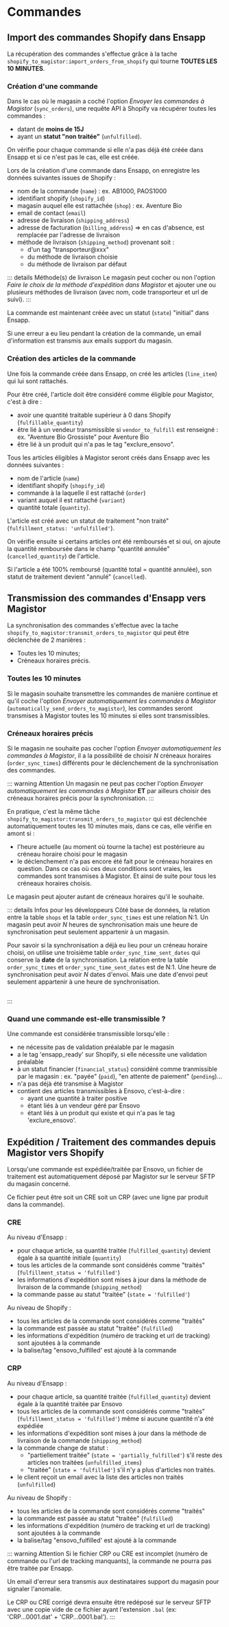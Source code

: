 # Commandes

## Import des commandes Shopify dans Ensapp

La récupération des commandes s'effectue grâce à la tache `shopify_to_magistor:import_orders_from_shopify` qui tourne **TOUTES LES 10 MINUTES**. 

### Création d'une commande

Dans le cas où le magasin a coché l'option _Envoyer les commandes à Magistor_ (`sync_orders`), une requête API à Shopify va récupérer toutes les commandes :
- datant de **moins de 15J**
- ayant un **statut "non traitée"** (`unfulfilled`).

On vérifie pour chaque commande si elle n'a pas déjà été créée dans Ensapp et si ce n'est pas le cas, elle est créée.

Lors de la création d'une commande dans Ensapp, on enregistre les données suivantes issues de Shopify :
- nom de la commande (`name`) : ex. AB1000, PAOS1000
- identifiant shopify (`shopify_id`)
- magasin auquel elle est rattachée (`shop`) : ex. Aventure Bio
- email de contact (`email`)
- adresse de livraison (`shipping_address`)
- adresse de facturation (`billing_address`) => en cas d'absence, est remplacée par l'adresse de livraison
- méthode de livraison (`shipping_method`) provenant soit :
  - d'un tag "transporteur@xxx"
  - du méthode de livraison choisie
  - du méthode de livraison par défaut

::: details Méthode(s) de livraison
Le magasin peut cocher ou non l'option _Faire le choix de la méthode d'expédition dans Magistor_ et ajouter une ou plusieurs méthodes de livraison (avec nom, code transporteur et url de suivi).
:::

La commande est maintenant créée avec un statut (`state`) "initial" dans Ensapp.

Si une erreur a eu lieu pendant la création de la commande, un email d'information est transmis aux emails support du magasin.

### Création des articles de la commande

Une fois la commande créée dans Ensapp, on créé les articles (`line_item`) qui lui sont rattachés.

Pour être créé, l'article doit être considéré comme éligible pour Magistor, c'est à dire :
- avoir une quantité traitable supérieur à 0 dans Shopify (`fulfillable_quantity`)
- être lié à un vendeur transmissible si `vendor_to_fulfill` est renseigné : ex. "Aventure Bio Grossiste" pour Aventure Bio
- être lié à un produit qui n'a pas le tag "exclure_ensovo".

Tous les articles éligibles à Magistor seront créés dans Ensapp avec les données suivantes :
- nom de l'article (`name`)
- identifiant shopify (`shopify_id`)
- commande à la laquelle il est rattaché (`order`)
- variant auquel il est rattaché (`variant`)
- quantité totale (`quantity`).

L'article est créé avec un statut de traitement "non traité" (`fulfillment_status: 'unfulfilled'`).

On vérifie ensuite si certains articles ont été remboursés et si oui, on ajoute la quantité remboursée dans le champ "quantité annulée" (`cancelled_quantity`) de l'article.

Si l'article a été 100% remboursé (quantité total = quantité annulée), son statut de traitement devient "annulé" (`cancelled`).

## Transmission des commandes d'Ensapp vers Magistor

La synchronisation des commandes s'effectue avec la tache `shopify_to_magistor:transmit_orders_to_magistor` qui peut être déclenchée de 2 manières :
- Toutes les 10 minutes;
- Créneaux horaires précis.

### Toutes les 10 minutes

Si le magasin souhaite transmettre les commandes de manière continue et qu'il coche l'option _Envoyer automatiquement les commandes à Magistor_ (`automatically_send_orders_to_magistor`), les commandes seront transmises à Magistor toutes les 10 minutes si elles sont transmissibles.

### Créneaux horaires précis

Si le magasin ne souhaite pas cocher l'option _Envoyer automatiquement les commandes à Magistor_, il a la possibilité de choisir *N* créneaux horaires (`order_sync_times`) différents pour le déclenchement de la synchronisation des commandes.

::: warning Attention
Un magasin ne peut pas cocher l'option _Envoyer automatiquement les commandes à Magistor_ **ET** par ailleurs choisir des créneaux horaires précis pour la synchronisation.
:::

En pratique, c'est la même tâche `shopify_to_magistor:transmit_orders_to_magistor` qui est déclenchée automatiquement toutes les 10 minutes mais, dans ce cas, elle vérifie en amont si :
- l'heure actuelle (au moment où tourne la tache) est postérieure au créneau horaire choisi pour le magasin 
- le déclenchement n'a pas encore été fait pour le créneau horaires en question.
Dans ce cas où ces deux conditions sont vraies, les commandes sont transmises à Magistor. Et ainsi de suite pour tous les créneaux horaires choisis.

Le magasin peut ajouter autant de créneaux horaires qu'il le souhaite.

::: details Infos pour les développeurs 
Côté base de données, la relation entre la table `shops` et la table `order_sync_times` est une relation N:1. 
Un magasin peut avoir *N* heures de synchronisation mais une heure de synchronisation peut seulement appartenir à un magasin.

Pour savoir si la synchronisation a déjà eu lieu pour un créneau horaire choisi, on utilise une troisième table `order_sync_time_sent_dates` qui conserve la **date** de la synchronisation.
La relation entre la table `order_sync_times` et `order_sync_time_sent_dates` est de N:1. Une heure de synchronisation peut avoir *N* dates d'envoi. Mais une date d'envoi peut seulement appartenir à une heure de synchronisation.

<p align="center">
  <img :src="$withBase('/images/ea_order_sync_times.png')">
</p>
:::

### Quand une commande est-elle transmissible ?

Une commande est considérée transmissible lorsqu'elle :
- ne nécessite pas de validation préalable par le magasin
- a le tag 'ensapp_ready' sur Shopify, si elle nécessite une validation préalable
- à un statut financier (`financial_status`) considéré comme tranmissible par le magasin : ex. "payée" (`paid`), "en attente de paiement" (`pending`)...
- n'a pas déjà été transmise à Magistor
- contient des articles transmissibles à Ensovo, c'est-à-dire :
  - ayant une quantité à traiter positive
  - étant liés à un vendeur géré par Ensovo
  - étant liés à un produit qui existe et qui n'a pas le tag 'exclure_ensovo'.

## Expédition / Traitement des commandes depuis Magistor vers Shopify

Lorsqu'une commande est expédiée/traitée par Ensovo, un fichier de traitement est automatiquement déposé par Magistor sur le serveur SFTP du magasin concerné.

Ce fichier peut être soit un CRE soit un CRP (avec une ligne par produit dans la commande).

### CRE 

Au niveau d'Ensapp :
- pour chaque article, sa quantité traitée (`fulfilled_quantity`) devient égale à sa quantité initiale (`quantity`)
- tous les articles de la commande sont considérés comme "traités" (`fulfillment_status = 'fulfilled'`)
- les informations d'expédition sont mises à jour dans la méthode de livraison de la commande (`shipping_method`)
- la commande passe au statut "traitée" (`state = 'fulfilled'`)

Au niveau de Shopify :
- tous les articles de la commande sont considérés comme "traités"
- la commande est passée au statut "traitée" (`fulfilled`)
- les informations d'expédition (numéro de tracking et url de tracking) sont ajoutées à la commande
- la balise/tag "ensovo_fulfilled' est ajouté à la commande
### CRP

Au niveau d'Ensapp :
- pour chaque article, sa quantité traitée (`fulfilled_quantity`) devient égale à la quantité traitée par Ensovo
- tous les articles de la commande sont considérés comme "traités" (`fulfillment_status = 'fulfilled'`) même si aucune quantité n'a été expédiée
- les informations d'expédition sont mises à jour dans la méthode de livraison de la commande (`shipping_method`)
- la commande change de statut :
  - "partiellement traitée" (`state = 'partially_fulfilled'`) s'il reste des articles non traitées (`unfulfilled_items`)
  - "traitée" (`state = 'fulfilled'`) s'il n'y a plus d'articles non traités.
- le client reçoit un email avec la liste des articles non traités (`unfulfilled`)

Au niveau de Shopify :
- tous les articles de la commande sont considérés comme "traités"
- la commande est passée au statut "traitée" (`fulfilled`)
- les informations d'expédition (numéro de tracking et url de tracking) sont ajoutées à la commande
- la balise/tag "ensovo_fulfilled' est ajouté à la commande

::: warning Attention
  Si le fichier CRP ou CRE est incomplet (numéro de commande ou l'url de tracking manquants), la commande ne pourra pas être traitée par Ensapp.
  
  Un email d'erreur sera transmis aux destinataires support du magasin pour signaler l'anomalie. 
  
  Le CRP ou CRE corrigé devra ensuite être redéposé sur le serveur SFTP avec une copie vide de ce fichier ayant l'extension `.bal` (ex: 'CRP...0001.dat' + 'CRP...0001.bal').
:::